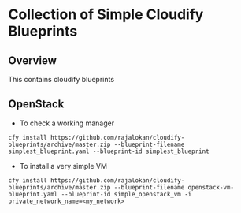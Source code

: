 # Collection of Simple Cloudify Blueprints

## Overview

This contains cloudify blueprints

## OpenStack

* To check a working manager
```
cfy install https://github.com/rajalokan/cloudify-blueprints/archive/master.zip --blueprint-filename simplest_blueprint.yaml --blueprint-id simplest_blueprint
```

* To install a very simple VM
```
cfy install https://github.com/rajalokan/cloudify-blueprints/archive/master.zip --blueprint-filename openstack-vm-blueprint.yaml --blueprint-id simple_openstack_vm -i private_network_name=<my_network>
```
